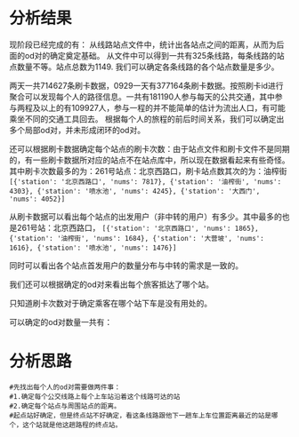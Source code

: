 # 分析结果
现阶段已经完成的有：
从线路站点文件中，统计出各站点之间的距离，从而为后面的od对的确定奠定基础。
从文件中可以得到一共有325条线路，每条线路的站点数量不等。站点总数为1149.
我们可以确定各条线路的各个站点数量是多少。

两天一共714627条刷卡数据，0929一天有377164条刷卡数据。按照刷卡id进行聚合可以发现每个人的路径信息。一共有181190人参与每天的公共交通，其中参与两程及以上的有109927人，参与一程的并不能简单的估计为流出人口，有可能乘坐不同的交通工具回去。
根据每个人的旅程的前后时间关系，我们可以确定出多个局部od对，并未形成闭环的od对。

还可以根据刷卡数据确定每个站点的刷卡次数：由于站点文件和刷卡文件不是同期的，有一些刷卡数据所对应的站点不在站点库中，所以现在数据看起来有些奇怪。
其中刷卡次数最多的为：261号站点：北京西路口，刷卡站点数其次的为：油榨街
`[{'station': '北京西路口', 'nums': 7817}, {'station': '油榨街', 'nums': 4303}, {'station': '喷水池', 'nums': 4245}, {'station': '大西门', 'nums': 4052}]`

从刷卡数据可以看出每个站点的出发用户（非中转的用户）有多少。其中最多的也是261号站：北京西路口，
`[{'station': '北京西路口', 'nums': 1865}, {'station': '油榨街', 'nums': 1684}, {'station': '大营坡', 'nums': 1616}, {'station': '喷水池', 'nums': 1476}]`

同时可以看出各个站点首发用户的数量分布与中转的需求是一致的。

我们还可以根据确定的od对来看出每个旅客抵达了哪个站。


只知道刷卡次数对于确定乘客在哪个站下车是没有用处的。

可以确定的od对数量一共有：


# 分析思路

```
#先找出每个人的od对需要做两件事：
#1.确定每个公交线路上每个上车站沿着这个线路可达的站
#2.确定每个站点与周围站点的距离。
#起点站好确定，但是终点站不好确定，看这条线路跟他下一趟车上车位置距离最近的站是哪个，这个站就是他这趟路程的终点站。
```
